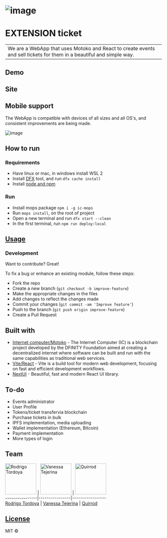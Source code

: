 # ![image](https://github.com/ExtensoIn/ExtensionTicket/assets/60782043/a6f02593-bfc5-43c4-a14c-8e28c9bb9d79)

# EXTENSION ticket
<table>
<tr>
<td>
  We are a WebApp that uses Motoko and React to create events and sell tickets for them in a beautiful and simple way.
</td>
</tr>
</table>


## Demo


## Site

## Mobile support
The WebApp is compatible with devices of all sizes and all OS's, and consistent improvements are being made.

![image](https://github.com/ExtensoIn/ExtensionTicket/assets/60782043/73d418f5-38c6-4331-87b3-5d115e0c65ef)

## How to run
### Requirements
- Have linux or mac, in windows install WSL 2
- Install [DFX](https://internetcomputer.org/docs/current/developer-docs/getting-started/install/#using-the-dfx-version-manager) tool, and run ```dfx cache install```
- Install [node and npm](https://nodejs.org/en/download/)
### Run
- Install mops package ```npm i -g ic-mops```
- Run ```mops install```, on the root of project
- Open a new terminal and run ```dfx start --clean```
- In the first terminal, run ```npm run deploy:local```



## [Usage](https://github.com/ExtensoIn/ExtensionTicket/) 

### Development
Want to contribute? Great!

To fix a bug or enhance an existing module, follow these steps:

- Fork the repo
- Create a new branch (`git checkout -b improve-feature`)
- Make the appropriate changes in the files
- Add changes to reflect the changes made
- Commit your changes (`git commit -am 'Improve feature'`)
- Push to the branch (`git push origin improve-feature`)
- Create a Pull Request 


## Built with 

- [Internet computer/Motoko](https://internetcomputer.org/docs/current/motoko/main/motoko) - The Internet Computer (IC) is a blockchain project developed by the DFINITY Foundation aimed at creating a decentralized internet where software can be built and run with the same capabilities as traditional web services.
- [Vite/React](https://vitejs.dev/) - Vite is a build tool for modern web development, focusing on fast and efficient development workflows.
- [NextUI](https://nextui.org/) - Beautiful, fast and modern React UI library.


## To-do
- Events administrator
- User Profile
- Tokens/ticket transfervia blockchain
- Purchase tickets in bulk
- IPFS implementation, media uploading
- Wallet implementation (Ethereum, Bitcoin)
- Payment implementation
- More types of login



## Team

<img src="https://github.com/ExtensoIn/ExtensionTicket/assets/60782043/fdd5caca-eb32-42fb-8117-8d01a2f31ec3" alt="Rodrigo Tordoya" style="width:100px;">  |
<img src="https://github.com/ExtensoIn/ExtensionTicket/assets/60782043/52f5b9a4-0071-428c-80e3-438032f3b11c" alt="Vanessa Tejerina" style="width:100px;">  | 
<img src="https://github.com/ExtensoIn/ExtensionTicket/assets/60782043/dba15df3-5e92-49be-a136-97da3dad95ee" alt="Quirrod" style="width:100px;">
<br/>
----------------|----------------|-----------------
<br/>
[Rodrigo Tordoya](https://github.com/LaBalaElmo)  | [Vanessa Tejerina](https://github.com/darkv314) | [Quirrod](https://github.com/Quirrod) 

## [License](https://github.com/iharsh234/WebApp/blob/master/LICENSE.md)

MIT © 




